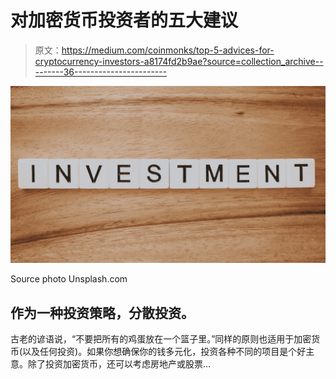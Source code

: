 # 对加密货币投资者的五大建议

> 原文：<https://medium.com/coinmonks/top-5-advices-for-cryptocurrency-investors-a8174fd2b9ae?source=collection_archive---------36----------------------->

![](img/0b97f56cea3f63b472a89b7202a7a467.png)

Source photo Unsplash.com

## 作为一种投资策略，分散投资。

古老的谚语说，“不要把所有的鸡蛋放在一个篮子里。”同样的原则也适用于加密货币(以及任何投资)。如果你想确保你的钱多元化，投资各种不同的项目是个好主意。除了投资加密货币，还可以考虑房地产或股票…